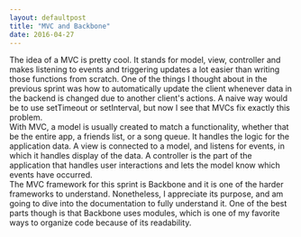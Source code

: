 ```yaml
---
layout: defaultpost
title: "MVC and Backbone"
date: 2016-04-27
---
```


The idea of a MVC is pretty cool. It stands for model, view, controller and makes listening to events and triggering updates a lot easier than writing those functions from scratch. One of the things I thought about in the previous sprint was how to automatically update the client whenever data in the backend is changed due to another client's actions. A naive way would be to use setTimeout or setInterval, but now I see that MVCs fix exactly this problem.<br />
With MVC, a model is usually created to match a functionality, whether that be the entire app, a friends list, or a song queue. It handles the logic for the application data. A view is connected to a model, and listens for events, in which it handles display of the data. A controller is the part of the application that handles user interactions and lets the model know which events have occurred.<br />
The MVC framework for this sprint is Backbone and it is one of the harder frameworks to understand. Nonetheless, I appreciate its purpose, and am going to dive into the documentation to fully understand it. One of the best parts though is that Backbone uses modules, which is one of my favorite ways to organize code because of its readability.